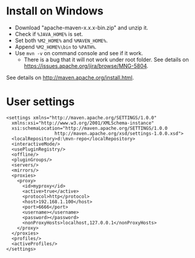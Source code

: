 # Install on Windows

* Download "apache-maven-x.x.x-bin.zip" and unzip it.
* Check if `%JAVA_HOME%` is set.
* Set both `%M2_HOME%` and `%MAVEN_HOME%`.
* Append `%M2_HOME%\bin` to `%PATH%`.
* Use `mvn -v` on command console and see if it work.
  * There is a bug that it will not work under root folder. See details on  <https://issues.apache.org/jira/browse/MNG-5804>.

See details on <http://maven.apache.org/install.html>.

# User settings

    <settings xmlns="http://maven.apache.org/SETTINGS/1.0.0"
      xmlns:xsi="http://www.w3.org/2001/XMLSchema-instance"
      xsi:schemaLocation="http://maven.apache.org/SETTINGS/1.0.0
                      http://maven.apache.org/xsd/settings-1.0.0.xsd">
      <localRepository>d:\mvn-repo</localRepository>
      <interactiveMode/>
      <usePluginRegistry/>
      <offline/>
      <pluginGroups/>
      <servers/>
      <mirrors/>
      <proxies>
        <proxy>
          <id>myproxy</id>
          <active>true</active>
          <protocol>http</protocol>
          <host>192.168.1.100</host>
          <port>6666</port>
          <username></username>
          <password></password>
          <nonProxyHosts>localhost,127.0.0.1</nonProxyHosts>
        </proxy>
      </proxies>
      <profiles/>
      <activeProfiles/>
    </settings>